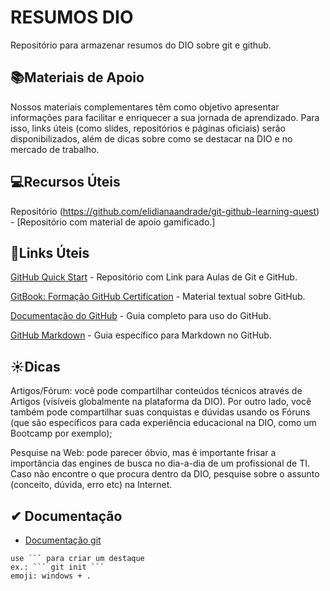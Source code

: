 
# RESUMOS DIO
Repositório para armazenar resumos do DIO sobre git e github.

## 📚Materiais de Apoio 

Nossos materiais complementares têm como objetivo apresentar informações para facilitar e enriquecer a sua jornada de aprendizado. Para isso, links úteis (como slides, repositórios e páginas oficiais) serão disponibilizados, além de dicas sobre como se destacar na DIO e no mercado de trabalho. 

## 💻Recursos Úteis 

Repositório (https://github.com/elidianaandrade/git-github-learning-quest) - [Repositório com material de apoio gamificado.]

## 🔗Links Úteis

[GitHub Quick Start](https://github.com/digitalinnovationone/github-quickstart) - Repositório com Link para Aulas de Git e GitHub.

[GitBook: Formação GitHub Certification](https://aline-antunes.gitbook.io/formacao-fundamentos-github) - Material textual sobre GitHub. 

[Documentação do GitHub](https://docs.github.com/pt) - Guia completo para uso do GitHub.

[GitHub Markdown](https://docs.github.com/pt/get-started/writing-on-github/getting-started-with-writing-and-formatting-on-github/basic-writing-and-formatting-syntax) - Guia específico para Markdown no GitHub.

## ☀Dicas

Artigos/Fórum: você pode compartilhar conteúdos técnicos através de Artigos (visíveis globalmente na plataforma da DIO). Por outro lado, você também pode compartilhar suas conquistas e dúvidas usando os Fóruns (que são específicos para cada experiência educacional na DIO, como um Bootcamp por exemplo); 

Pesquise na Web: pode parecer óbvio, mas é importante frisar a importância das engines de busca no dia-a-dia de um profissional de TI. Caso não encontre o que procura dentro da DIO, pesquise sobre o assunto (conceito, dúvida, erro etc) na Internet. 


## ✔ Documentação
- [Documentação git](https://git-scm.com/doc)


```
use ``` para criar um destaque
ex.: ``` git init ```
emoji: windows + .
```
